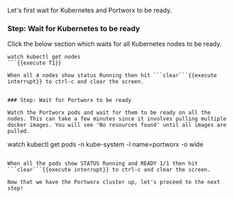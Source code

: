 Let's first wait for Kubernetes and Portworx to be ready.

### Step: Wait for Kubernetes to be ready

Click the below section which waits for all Kubernetes nodes to be ready.
```
watch kubectl get nodes
```{{execute T1}}

When all 4 nodes show status Running then hit ```clear```{{execute interrupt}} to ctrl-c and clear the screen.


### Step: Wait for Portworx to be ready

Watch the Portworx pods and wait for them to be ready on all the nodes. This can take a few minutes since it involves pulling multiple docker images. You will see 'No resources found' until all images are pulled.

```
watch kubectl get pods -n kube-system -l name=portworx -o wide
```{{execute T1}}

When all the pods show STATUS Running and READY 1/1 then hit ```clear```{{execute interrupt}} to ctrl-c and clear the screen.

Now that we have the Portworx cluster up, let's proceed to the next step!
